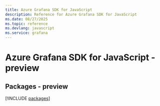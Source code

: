 ```yaml
---
title: Azure Grafana SDK for JavaScript
description: Reference for Azure Grafana SDK for JavaScript
ms.date: 08/27/2025
ms.topic: reference
ms.devlang: javascript
ms.service: grafana
---
```

# Azure Grafana SDK for JavaScript - preview
## Packages - preview
[!INCLUDE [packages](grafana-index.md)]